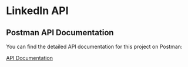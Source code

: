 # LinkedIn API 
## Postman API Documentation

You can find the detailed API documentation for this project on Postman:

[API Documentation](https://documenter.getpostman.com/view/39187601/2sAYQUpZTk)

